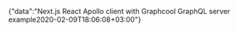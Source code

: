 {"data":"Next.js React Apollo client with Graphcool GraphQL server example2020-02-09T18:06:08+03:00"}
